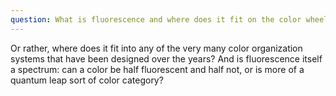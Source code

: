 ```yaml
---
question: What is fluorescence and where does it fit on the color wheel?
---
```


Or rather, where does it fit into any of the very many color organization systems that have been designed over the years? And is fluorescence itself a spectrum: can a color be half fluorescent and half not, or is more of a quantum leap sort of color category?
